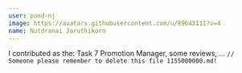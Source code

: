 ```yaml
---
user: pond-nj
image: https://avatars.githubusercontent.com/u/89643111?v=4
name: Nutdranai Jaruthikorn
---
```

I contributed as the: Task 7 Promotion Manager, some reviews, ... `// Someone please remember to delete this file 1155000000.md!`

<!-- 
Note: Please put down your own information, and register your real contribution. Check the md syntax and DO NOT set up a table...
-->

